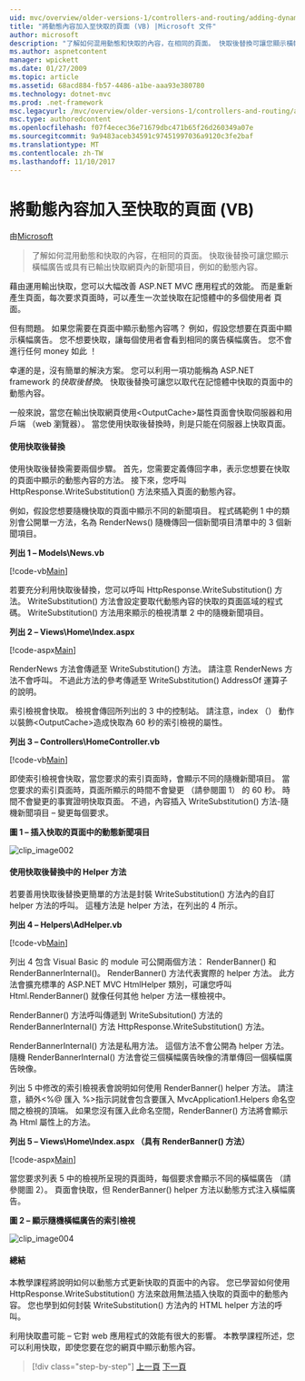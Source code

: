 ```yaml
---
uid: mvc/overview/older-versions-1/controllers-and-routing/adding-dynamic-content-to-a-cached-page-vb
title: "將動態內容加入至快取的頁面 (VB) |Microsoft 文件"
author: microsoft
description: "了解如何混用動態和快取的內容，在相同的頁面。 快取後替換可讓您顯示橫幅廣告 o 之類的動態內容..."
ms.author: aspnetcontent
manager: wpickett
ms.date: 01/27/2009
ms.topic: article
ms.assetid: 68acd884-fb57-4486-a1be-aaa93e380780
ms.technology: dotnet-mvc
ms.prod: .net-framework
msc.legacyurl: /mvc/overview/older-versions-1/controllers-and-routing/adding-dynamic-content-to-a-cached-page-vb
msc.type: authoredcontent
ms.openlocfilehash: f07f4ecec36e71679dbc471b65f26d260349a07e
ms.sourcegitcommit: 9a9483aceb34591c97451997036a9120c3fe2baf
ms.translationtype: MT
ms.contentlocale: zh-TW
ms.lasthandoff: 11/10/2017
---
```

<a name="adding-dynamic-content-to-a-cached-page-vb"></a>將動態內容加入至快取的頁面 (VB)
====================
由[Microsoft](https://github.com/microsoft)

> 了解如何混用動態和快取的內容，在相同的頁面。 快取後替換可讓您顯示橫幅廣告或具有已輸出快取網頁內的新聞項目，例如的動態內容。


藉由運用輸出快取，您可以大幅改善 ASP.NET MVC 應用程式的效能。 而是重新產生頁面，每次要求頁面時，可以產生一次並快取在記憶體中的多個使用者 頁面。

但有問題。 如果您需要在頁面中顯示動態內容嗎？ 例如，假設您想要在頁面中顯示橫幅廣告。 您不想要快取，讓每個使用者會看到相同的廣告橫幅廣告。 您不會進行任何 money 如此 ！

幸運的是，沒有簡單的解決方案。 您可以利用一項功能稱為 ASP.NET framework 的*快取後替換*。 快取後替換可讓您以取代在記憶體中快取的頁面中的動態內容。


一般來說，當您在輸出快取網頁使用&lt;OutputCache&gt;屬性頁面會快取伺服器和用戶端 （web 瀏覽器）。 當您使用快取後替換時，則是只能在伺服器上快取頁面。


#### <a name="using-post-cache-substitution"></a>使用快取後替換

使用快取後替換需要兩個步驟。 首先，您需要定義傳回字串，表示您想要在快取的頁面中顯示的動態內容的方法。 接下來，您呼叫 HttpResponse.WriteSubstitution() 方法來插入頁面的動態內容。

例如，假設您想要隨機快取的頁面中顯示不同的新聞項目。 程式碼範例 1 中的類別會公開單一方法，名為 RenderNews() 隨機傳回一個新聞項目清單中的 3 個新聞項目。

**列出 1 – Models\News.vb**

[!code-vb[Main](adding-dynamic-content-to-a-cached-page-vb/samples/sample1.vb)]

若要充分利用快取後替換，您可以呼叫 HttpResponse.WriteSubstitution() 方法。 WriteSubstitution() 方法會設定要取代動態內容的快取的頁面區域的程式碼。 WriteSubstitution() 方法用來顯示的檢視清單 2 中的隨機新聞項目。

**列出 2 – Views\Home\Index.aspx**

[!code-aspx[Main](adding-dynamic-content-to-a-cached-page-vb/samples/sample2.aspx)]

RenderNews 方法會傳遞至 WriteSubstitution() 方法。 請注意 RenderNews 方法不會呼叫。 不過此方法的參考傳遞至 WriteSubstitution() AddressOf 運算子的說明。

索引檢視會快取。 檢視會傳回所列出的 3 中的控制站。 請注意，index （） 動作以裝飾&lt;OutputCache&gt;造成快取為 60 秒的索引檢視的屬性。

**列出 3 – Controllers\HomeController.vb**

[!code-vb[Main](adding-dynamic-content-to-a-cached-page-vb/samples/sample3.vb)]

即使索引檢視會快取，當您要求的索引頁面時，會顯示不同的隨機新聞項目。 當您要求的索引頁面時，頁面所顯示的時間不會變更 （請參閱圖 1） 的 60 秒。 時間不會變更的事實證明快取頁面。 不過，內容插入 WriteSubstitution() 方法-隨機新聞項目 – 變更每個要求。

**圖 1 – 插入快取的頁面中的動態新聞項目**

![clip_image002](adding-dynamic-content-to-a-cached-page-vb/_static/image1.jpg)

#### <a name="using-post-cache-substitution-in-helper-methods"></a>使用快取後替換中的 Helper 方法

若要善用快取後替換更簡單的方法是封裝 WriteSubstitution() 方法內的自訂 helper 方法的呼叫。 這種方法是 helper 方法，在列出的 4 所示。

**列出 4 – Helpers\AdHelper.vb**

[!code-vb[Main](adding-dynamic-content-to-a-cached-page-vb/samples/sample4.vb)]

列出 4 包含 Visual Basic 的 module 可公開兩個方法： RenderBanner() 和 RenderBannerInternal()。 RenderBanner() 方法代表實際的 helper 方法。 此方法會擴充標準的 ASP.NET MVC HtmlHelper 類別，可讓您呼叫 Html.RenderBanner() 就像任何其他 helper 方法一樣檢視中。

RenderBanner() 方法呼叫傳遞到 WriteSubsitution() 方法的 RenderBannerInternal() 方法 HttpResponse.WriteSubstitution() 方法。

RenderBannerInternal() 方法是私用方法。 這個方法不會公開為 helper 方法。 隨機 RenderBannerInternal() 方法會從三個橫幅廣告映像的清單傳回一個橫幅廣告映像。

列出 5 中修改的索引檢視表會說明如何使用 RenderBanner() helper 方法。 請注意，額外&lt;%@ 匯入 %&gt;指示詞就會包含要匯入 MvcApplication1.Helpers 命名空間之檢視的頂端。 如果您沒有匯入此命名空間，RenderBanner() 方法將會顯示為 Html 屬性上的方法。

**列出 5 – Views\Home\Index.aspx （具有 RenderBanner() 方法）**

[!code-aspx[Main](adding-dynamic-content-to-a-cached-page-vb/samples/sample5.aspx)]

當您要求列表 5 中的檢視所呈現的頁面時，每個要求會顯示不同的橫幅廣告 （請參閱圖 2）。 頁面會快取，但 RenderBanner() helper 方法以動態方式注入橫幅廣告。

**圖 2 – 顯示隨機橫幅廣告的索引檢視**

![clip_image004](adding-dynamic-content-to-a-cached-page-vb/_static/image2.jpg)

#### <a name="summary"></a>總結

本教學課程將說明如何以動態方式更新快取的頁面中的內容。 您已學習如何使用 HttpResponse.WriteSubstitution() 方法來啟用無法插入快取的頁面中的動態內容。 您也學到如何封裝 WriteSubstitution() 方法內的 HTML helper 方法的呼叫。

利用快取盡可能 – 它對 web 應用程式的效能有很大的影響。 本教學課程所述，您可以利用快取，即使您要在您的網頁中顯示動態內容。

>[!div class="step-by-step"]
[上一頁](improving-performance-with-output-caching-vb.md)
[下一頁](creating-a-controller-vb.md)
